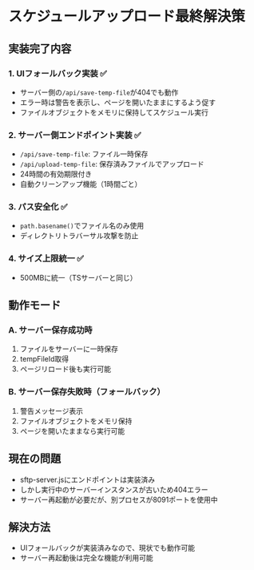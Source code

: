 # スケジュールアップロード最終解決策

## 実装完了内容

### 1. UIフォールバック実装 ✅
- サーバー側の`/api/save-temp-file`が404でも動作
- エラー時は警告を表示し、ページを開いたままにするよう促す
- ファイルオブジェクトをメモリに保持してスケジュール実行

### 2. サーバー側エンドポイント実装 ✅
- `/api/save-temp-file`: ファイル一時保存
- `/api/upload-temp-file`: 保存済みファイルでアップロード
- 24時間の有効期限付き
- 自動クリーンアップ機能（1時間ごと）

### 3. パス安全化 ✅
- `path.basename()`でファイル名のみ使用
- ディレクトリトラバーサル攻撃を防止

### 4. サイズ上限統一 ✅
- 500MBに統一（TSサーバーと同じ）

## 動作モード

### A. サーバー保存成功時
1. ファイルをサーバーに一時保存
2. tempFileId取得
3. ページリロード後も実行可能

### B. サーバー保存失敗時（フォールバック）
1. 警告メッセージ表示
2. ファイルオブジェクトをメモリ保持
3. ページを開いたままなら実行可能

## 現在の問題
- sftp-server.jsにエンドポイントは実装済み
- しかし実行中のサーバーインスタンスが古いため404エラー
- サーバー再起動が必要だが、別プロセスが8091ポートを使用中

## 解決方法
- UIフォールバックが実装済みなので、現状でも動作可能
- サーバー再起動後は完全な機能が利用可能